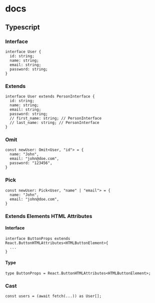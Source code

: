 # docs

## Typescript


### Interface
```node
interface User {
  id: string;
  name: string;
  email: string;
  password: string;
}
```

### Extends
```node
interface User extends PersonInterface {
  id: string;
  name: string;
  email: string;
  password: string;
  // first_name: string; // PersonInterface
  // last_name: string; // PersonInterface
}
```


### Omit
```node
const newUser: Omit<User, "id"> = {
  name: "John",
  email: "john@doe.com",
  password: "123456",
}
```
### Pick
```node
const newUser: Pick<User, "name" | "email"> = {
  name: "John",
  email: "john@doe.com",
}
```






### Extends Elements HTML Attributes
#### Interface
```node
interface ButtonProps extends React.ButtonHTMLAttributes<HTMLButtonElement>{
  ...
}
```
#### Type
```node
type ButtonProps = React.ButtonHTMLAttributes<HTMLButtonElement>;
```





### Cast
```node
const users = (await fetch(...)) as User[];
```




